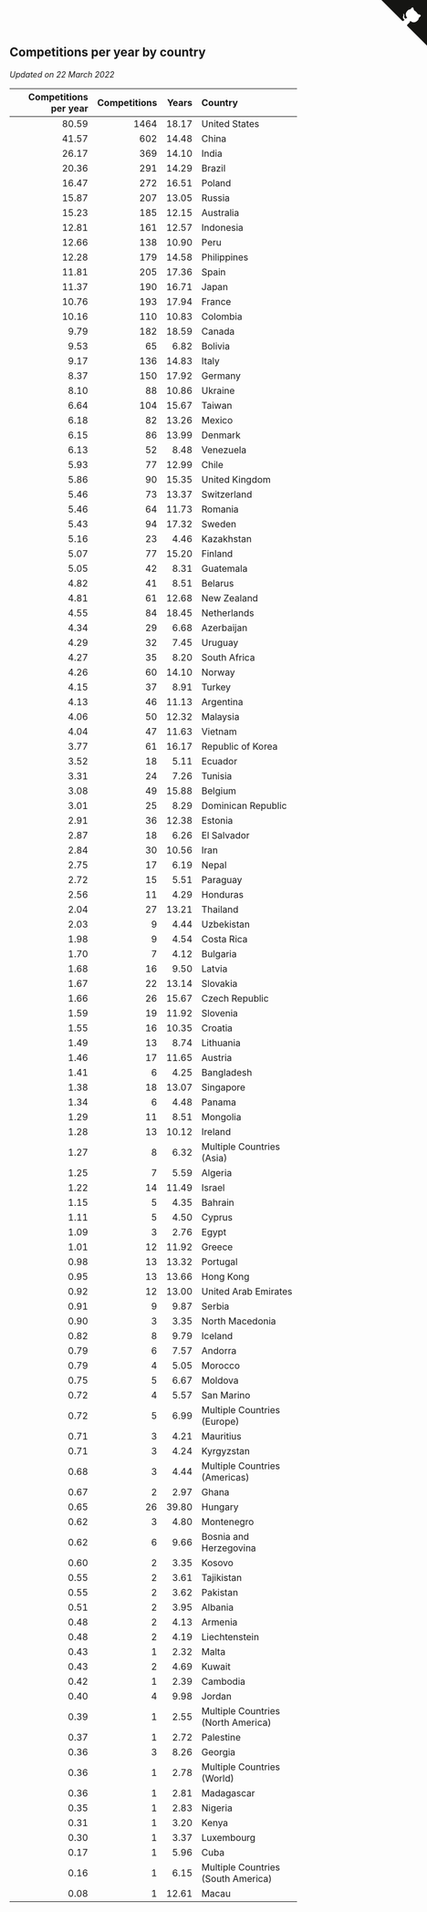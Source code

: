 ## Competitions per year by country

*Updated on 22 March 2022*

| Competitions per year | Competitions | Years | Country |
| ---: | ---: | ---: | :--- |
| 80.59 | 1464 | 18.17 | United States |
| 41.57 | 602 | 14.48 | China |
| 26.17 | 369 | 14.10 | India |
| 20.36 | 291 | 14.29 | Brazil |
| 16.47 | 272 | 16.51 | Poland |
| 15.87 | 207 | 13.05 | Russia |
| 15.23 | 185 | 12.15 | Australia |
| 12.81 | 161 | 12.57 | Indonesia |
| 12.66 | 138 | 10.90 | Peru |
| 12.28 | 179 | 14.58 | Philippines |
| 11.81 | 205 | 17.36 | Spain |
| 11.37 | 190 | 16.71 | Japan |
| 10.76 | 193 | 17.94 | France |
| 10.16 | 110 | 10.83 | Colombia |
| 9.79 | 182 | 18.59 | Canada |
| 9.53 | 65 | 6.82 | Bolivia |
| 9.17 | 136 | 14.83 | Italy |
| 8.37 | 150 | 17.92 | Germany |
| 8.10 | 88 | 10.86 | Ukraine |
| 6.64 | 104 | 15.67 | Taiwan |
| 6.18 | 82 | 13.26 | Mexico |
| 6.15 | 86 | 13.99 | Denmark |
| 6.13 | 52 | 8.48 | Venezuela |
| 5.93 | 77 | 12.99 | Chile |
| 5.86 | 90 | 15.35 | United Kingdom |
| 5.46 | 73 | 13.37 | Switzerland |
| 5.46 | 64 | 11.73 | Romania |
| 5.43 | 94 | 17.32 | Sweden |
| 5.16 | 23 | 4.46 | Kazakhstan |
| 5.07 | 77 | 15.20 | Finland |
| 5.05 | 42 | 8.31 | Guatemala |
| 4.82 | 41 | 8.51 | Belarus |
| 4.81 | 61 | 12.68 | New Zealand |
| 4.55 | 84 | 18.45 | Netherlands |
| 4.34 | 29 | 6.68 | Azerbaijan |
| 4.29 | 32 | 7.45 | Uruguay |
| 4.27 | 35 | 8.20 | South Africa |
| 4.26 | 60 | 14.10 | Norway |
| 4.15 | 37 | 8.91 | Turkey |
| 4.13 | 46 | 11.13 | Argentina |
| 4.06 | 50 | 12.32 | Malaysia |
| 4.04 | 47 | 11.63 | Vietnam |
| 3.77 | 61 | 16.17 | Republic of Korea |
| 3.52 | 18 | 5.11 | Ecuador |
| 3.31 | 24 | 7.26 | Tunisia |
| 3.08 | 49 | 15.88 | Belgium |
| 3.01 | 25 | 8.29 | Dominican Republic |
| 2.91 | 36 | 12.38 | Estonia |
| 2.87 | 18 | 6.26 | El Salvador |
| 2.84 | 30 | 10.56 | Iran |
| 2.75 | 17 | 6.19 | Nepal |
| 2.72 | 15 | 5.51 | Paraguay |
| 2.56 | 11 | 4.29 | Honduras |
| 2.04 | 27 | 13.21 | Thailand |
| 2.03 | 9 | 4.44 | Uzbekistan |
| 1.98 | 9 | 4.54 | Costa Rica |
| 1.70 | 7 | 4.12 | Bulgaria |
| 1.68 | 16 | 9.50 | Latvia |
| 1.67 | 22 | 13.14 | Slovakia |
| 1.66 | 26 | 15.67 | Czech Republic |
| 1.59 | 19 | 11.92 | Slovenia |
| 1.55 | 16 | 10.35 | Croatia |
| 1.49 | 13 | 8.74 | Lithuania |
| 1.46 | 17 | 11.65 | Austria |
| 1.41 | 6 | 4.25 | Bangladesh |
| 1.38 | 18 | 13.07 | Singapore |
| 1.34 | 6 | 4.48 | Panama |
| 1.29 | 11 | 8.51 | Mongolia |
| 1.28 | 13 | 10.12 | Ireland |
| 1.27 | 8 | 6.32 | Multiple Countries (Asia) |
| 1.25 | 7 | 5.59 | Algeria |
| 1.22 | 14 | 11.49 | Israel |
| 1.15 | 5 | 4.35 | Bahrain |
| 1.11 | 5 | 4.50 | Cyprus |
| 1.09 | 3 | 2.76 | Egypt |
| 1.01 | 12 | 11.92 | Greece |
| 0.98 | 13 | 13.32 | Portugal |
| 0.95 | 13 | 13.66 | Hong Kong |
| 0.92 | 12 | 13.00 | United Arab Emirates |
| 0.91 | 9 | 9.87 | Serbia |
| 0.90 | 3 | 3.35 | North Macedonia |
| 0.82 | 8 | 9.79 | Iceland |
| 0.79 | 6 | 7.57 | Andorra |
| 0.79 | 4 | 5.05 | Morocco |
| 0.75 | 5 | 6.67 | Moldova |
| 0.72 | 4 | 5.57 | San Marino |
| 0.72 | 5 | 6.99 | Multiple Countries (Europe) |
| 0.71 | 3 | 4.21 | Mauritius |
| 0.71 | 3 | 4.24 | Kyrgyzstan |
| 0.68 | 3 | 4.44 | Multiple Countries (Americas) |
| 0.67 | 2 | 2.97 | Ghana |
| 0.65 | 26 | 39.80 | Hungary |
| 0.62 | 3 | 4.80 | Montenegro |
| 0.62 | 6 | 9.66 | Bosnia and Herzegovina |
| 0.60 | 2 | 3.35 | Kosovo |
| 0.55 | 2 | 3.61 | Tajikistan |
| 0.55 | 2 | 3.62 | Pakistan |
| 0.51 | 2 | 3.95 | Albania |
| 0.48 | 2 | 4.13 | Armenia |
| 0.48 | 2 | 4.19 | Liechtenstein |
| 0.43 | 1 | 2.32 | Malta |
| 0.43 | 2 | 4.69 | Kuwait |
| 0.42 | 1 | 2.39 | Cambodia |
| 0.40 | 4 | 9.98 | Jordan |
| 0.39 | 1 | 2.55 | Multiple Countries (North America) |
| 0.37 | 1 | 2.72 | Palestine |
| 0.36 | 3 | 8.26 | Georgia |
| 0.36 | 1 | 2.78 | Multiple Countries (World) |
| 0.36 | 1 | 2.81 | Madagascar |
| 0.35 | 1 | 2.83 | Nigeria |
| 0.31 | 1 | 3.20 | Kenya |
| 0.30 | 1 | 3.37 | Luxembourg |
| 0.17 | 1 | 5.96 | Cuba |
| 0.16 | 1 | 6.15 | Multiple Countries (South America) |
| 0.08 | 1 | 12.61 | Macau |


<a href="https://github.com/jonatanklosko/wca_statistics" class="github-corner" aria-label="View source on Github"><svg width="80" height="80" viewBox="0 0 250 250" style="fill:#151513; color:#fff; position: absolute; top: 0; border: 0; right: 0;" aria-hidden="true"><path d="M0,0 L115,115 L130,115 L142,142 L250,250 L250,0 Z"></path><path d="M128.3,109.0 C113.8,99.7 119.0,89.6 119.0,89.6 C122.0,82.7 120.5,78.6 120.5,78.6 C119.2,72.0 123.4,76.3 123.4,76.3 C127.3,80.9 125.5,87.3 125.5,87.3 C122.9,97.6 130.6,101.9 134.4,103.2" fill="currentColor" style="transform-origin: 130px 106px;" class="octo-arm"></path><path d="M115.0,115.0 C114.9,115.1 118.7,116.5 119.8,115.4 L133.7,101.6 C136.9,99.2 139.9,98.4 142.2,98.6 C133.8,88.0 127.5,74.4 143.8,58.0 C148.5,53.4 154.0,51.2 159.7,51.0 C160.3,49.4 163.2,43.6 171.4,40.1 C171.4,40.1 176.1,42.5 178.8,56.2 C183.1,58.6 187.2,61.8 190.9,65.4 C194.5,69.0 197.7,73.2 200.1,77.6 C213.8,80.2 216.3,84.9 216.3,84.9 C212.7,93.1 206.9,96.0 205.4,96.6 C205.1,102.4 203.0,107.8 198.3,112.5 C181.9,128.9 168.3,122.5 157.7,114.1 C157.9,116.9 156.7,120.9 152.7,124.9 L141.0,136.5 C139.8,137.7 141.6,141.9 141.8,141.8 Z" fill="currentColor" class="octo-body"></path></svg></a><style>.github-corner:hover .octo-arm{animation:octocat-wave 560ms ease-in-out}@keyframes octocat-wave{0%,100%{transform:rotate(0)}20%,60%{transform:rotate(-25deg)}40%,80%{transform:rotate(10deg)}}@media (max-width:500px){.github-corner:hover .octo-arm{animation:none}.github-corner .octo-arm{animation:octocat-wave 560ms ease-in-out}}</style>
